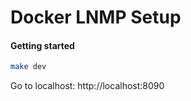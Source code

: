 # Docker LNMP Setup

#### Getting started

```sh
make dev
```

Go to localhost: http://localhost:8090
